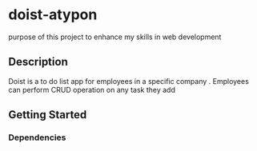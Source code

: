 # doist-atypon
purpose of this project to enhance my skills in web development 

## Description 
Doist is a to do list app for employees in a specific company . Employees can perform CRUD operation on any task they add 


## Getting Started
### Dependencies
